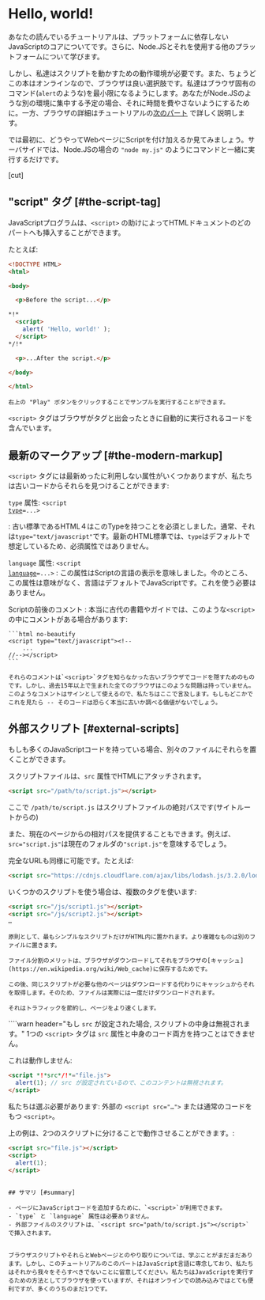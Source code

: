 # Hello, world!

あなたの読んでいるチュートリアルは、プラットフォームに依存しないJavaScriptのコアについてです。さらに、Node.JSとそれを使用する他のプラットフォームについて学びます。

しかし、私達はスクリプトを動かすための動作環境が必要です。また、ちょうどこの本はオンラインなので、ブラウザは良い選択肢です。私達はブラウザ固有のコマンド(`alert`のような)を最小限になるようにします。あなたがNode.JSのような別の環境に集中する予定の場合、それに時間を費やさないようにするために。一方、ブラウザの詳細はチュートリアルの[次のパート](/ui) で詳しく説明します。

では最初に、どうやってWebページにScriptを付け加えるか見てみましょう。サーバサイドでは、Node.JSの場合の `"node my.js"` のようにコマンドと一緒に実行するだけです。


[cut]

## "script" タグ [#the-script-tag]

JavaScriptプログラムは、`<script>` の助けによってHTMLドキュメントのどのパートへも挿入することができます。

たとえば:

```html run height=100
<!DOCTYPE HTML>
<html>

<body>

  <p>Before the script...</p>

*!*
  <script>
    alert( 'Hello, world!' );
  </script>
*/!*

  <p>...After the script.</p>

</body>

</html>
```

```オンライン
右上の "Play" ボタンをクリックすることでサンプルを実行することができます。
```

`<script>` タグはブラウザがタグと出会ったときに自動的に実行されるコードを含んでいます。


## 最新のマークアップ [#the-modern-markup]

`<script>` タグには最新めったに利用しない属性がいくつかありますが、私たちは古いコードからそれらを見つけることができます:

 `type` 属性: <code>&lt;script <u>type</u>=...&gt;</code>

 : 古い標準であるHTML４はこのTypeを持つことを必須としました。通常、それは`type="text/javascript"`です。最新のHTML標準では、`type`はデフォルトで想定しているため、必須属性ではありません。

 `language` 属性: <code>&lt;script <u>language</u>=...&gt;</code>
  : この属性はScriptの言語の表示を意味しました。今のところ、この属性は意味がなく、言語はデフォルトでJavaScriptです。これを使う必要はありません。

Scriptの前後のコメント
: 本当に古代の書籍やガイドでは、このような`<script>`の中にコメントがある場合があります:

    ```html no-beautify
    <script type="text/javascript"><!--
        ...
    //--></script>
    ```

    それらのコメントは`<script>`タグを知らなかった古いブラウザでコードを隠すためのものです。しかし、過去15年以上で生まれた全てのブラウザはこのような問題は持っていません。このようなコメントはサインとして使えるので、私たちはここで言及します。もしもどこかでこれを見たら -- そのコードは恐らく本当に古いか調べる価値がないでしょう。


## 外部スクリプト [#external-scripts]

もしも多くのJavaScriptコードを持っている場合、別々のファイルにそれらを置くことができます。

スクリプトファイルは、`src` 属性でHTMLにアタッチされます。

```html
<script src="/path/to/script.js"></script>
```

ここで `/path/to/script.js` はスクリプトファイルの絶対パスです(サイトルートからの)

また、現在のページからの相対パスを提供することもできます。例えば、`src="script.js"`は現在のフォルダの`"script.js"`を意味するでしょう。

完全なURLも同様に可能です。たとえば:

```html
<script src="https://cdnjs.cloudflare.com/ajax/libs/lodash.js/3.2.0/lodash.js"></script>
```

いくつかのスクリプトを使う場合は、複数のタグを使います:

```html
<script src="/js/script1.js"></script>
<script src="/js/script2.js"></script>
…
```

```smart
原則として、最もシンプルなスクリプトだけがHTML内に置かれます。より複雑なものは別のファイルに置きます。

ファイル分割のメリットは、ブラウザがダウンロードしてそれをブラウザの[キャッシュ](https://en.wikipedia.org/wiki/Web_cache)に保存するためです。

この後、同じスクリプトが必要な他のページはダウンロードする代わりにキャッシュからそれを取得します。そのため、ファイルは実際には一度だけダウンロードされます。

それはトラフィックを節約し、ページをより速くします。
```

````warn header="もし `src` が設定された場合, スクリプトの中身は無視されます。"
1つの `<script>` タグは `src` 属性と中身のコード両方を持つことはできません。

これは動作しません:

```html
<script *!*src*/!*="file.js">
  alert(1); // src が設定されているので、このコンテントは無視されます。
</script>
```

私たちは選ぶ必要があります: 外部の `<script src="…">` または通常のコードをもつ `<script>`。

上の例は、2つのスクリプトに分けることで動作させることができます。:

```html
<script src="file.js"></script>
<script>
  alert(1);
</script>
```
````

## サマリ [#summary]

- ページにJavaScriptコードを追加するために、`<script>`が利用できます。
- `type` と `language` 属性は必要ありません。
- 外部ファイルのスクリプトは、`<script src="path/to/script.js"></script>` で挿入されます。


ブラウザスクリプトやそれらとWebページとのやり取りについては、学ぶことがまだまだあります。しかし、このチュートリアルのこのパートはJavaScript言語に専念しており、私たちはそれから我々をそらすべきでないことに留意してください。私たちはJavaScriptを実行するための方法としてブラウザを使っていますが、それはオンラインでの読み込みではとても便利ですが、多くのうちのまだ1つです。
